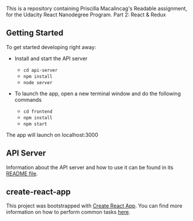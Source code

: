 This is a repository containing Priscilla Macalincag's Readable assignment, for the Udacity React Nanodegree Program. Part 2: React & Redux

## Getting Started

To get started developing right away:

* Install and start the API server
    - `cd api-server`
    - `npm install`
    - `node server`

* To launch the app, open a new terminal window and do the following commands
    - `cd frontend`
    - `npm install`
    - `npm start`

The app will launch on localhost:3000

## API Server

Information about the API server and how to use it can be found in its [README file](api-server/README.md).


## create-react-app

This project was bootstrapped with [Create React App](https://github.com/facebookincubator/create-react-app). You can find more information on how to perform common tasks [here](https://github.com/facebookincubator/create-react-app/blob/master/packages/react-scripts/template/README.md).
